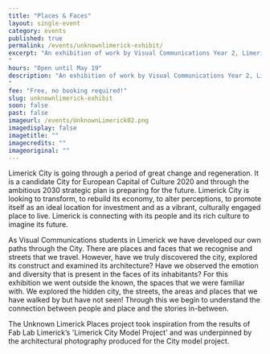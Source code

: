 ```yaml
---
title: "Places & Faces"
layout: single-event
category: events
published: true
permalink: /events/unknownlimerick-exhibit/
excerpt: "An exhibition of work by Visual Communications Year 2, Limerick School of Art & Design
"
hours: "Open until May 19"
description: "An exhibition of work by Visual Communications Year 2, Limerick School of Art & Design
"
fee: "Free, no booking required!"
slug: unknownlimerick-exhibit
soon: false
past: false
imageurl: /events/UnknownLimerick02.png
imagedisplay: false
imagetitle: ""
imagecredits: ""
imageoriginal: ""
---
```


Limerick City is going through a period of great change and regeneration. It is a candidate City for European Capital of Culture 2020 and through the ambitious 2030 strategic plan is preparing for the future. Limerick City is looking to transform, to rebuild its economy, to alter perceptions, to promote itself as an ideal location for investment and as a vibrant, culturally engaged place to live. Limerick is connecting with its people and its rich culture to imagine its future. 


As Visual Communications students in Limerick we have developed our own paths through the City. There are places and faces that we recognise and streets that we travel. However, have we truly discovered the city, explored its construct and examined its architecture? Have we observed the emotion and diversity that is present in the faces of its inhabitants? For this exhibition we went outside the known, the spaces that we were familiar with. We explored the hidden city, the streets, the areas and places that we have walked by but have not seen! Through this we begin to understand the connection between people and place and the stories in-between.


The Unknown Limerick Places project took inspiration from the results of Fab Lab Limerick’s 'Limerick City Model Project' and was underpinned by the architectural photography produced for the City model project. 
